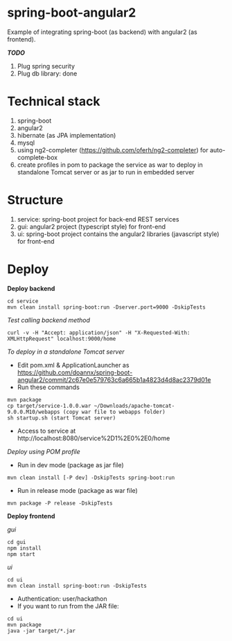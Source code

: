 # spring-boot-angular2
Example of integrating spring-boot (as backend) with angular2 (as frontend).

**_TODO_**

1. Plug spring security
2. Plug db library: done

# Technical stack

1. spring-boot
2. angular2
3. hibernate (as JPA implementation)
4. mysql
5. using ng2-completer (https://github.com/oferh/ng2-completer) for auto-complete-box
6. create profiles in pom to package the service as war to deploy in standalone Tomcat server or as jar to run in embedded server

# Structure

1. service: spring-boot project for back-end REST services
2. gui: angular2 project (typescript style) for front-end
3. ui: spring-boot project contains the angular2 libraries (javascript style) for front-end 

# Deploy

**Deploy backend**
```
cd service
mvn clean install spring-boot:run -Dserver.port=9000 -DskipTests
```
_Test calling backend method_
```
curl -v -H "Accept: application/json" -H "X-Requested-With: XMLHttpRequest" localhost:9000/home
```

_To deploy in a standalone Tomcat server_

- Edit pom.xml & ApplicationLauncher as https://github.com/doannx/spring-boot-angular2/commit/2c67e0e579763c6a665b1a4823d4d8ac2379d01e
- Run these commands
```
mvn package
cp target/service-1.0.0.war ~/Downloads/apache-tomcat-9.0.0.M10/webapps (copy war file to webapps folder)
sh startup.sh (start Tomcat server)
```
- Access to service at http://localhost:8080/service%2D1%2E0%2E0/home

_Deploy using POM profile_
- Run in dev mode (package as jar file)
```
mvn clean install [-P dev] -DskipTests spring-boot:run
```
- Run in release mode (package as war file)
```
mvn package -P release -DskipTests
```
**Deploy frontend**

_gui_
```
cd gui
npm install
npm start
```
_ui_
```
cd ui
mvn clean install spring-boot:run -DskipTests
```
- Authentication: user/hackathon
- If you want to run from the JAR file:
```
cd ui
mvn package
java -jar target/*.jar
```

